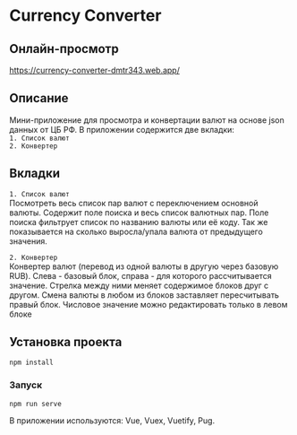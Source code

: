 # Currency Converter

## Онлайн-просмотр
https://currency-converter-dmtr343.web.app/

## Описание

Мини-приложение для просмотра и конвертации валют на основе json данных от ЦБ РФ.
В приложении содержится две вкладки:  
  `1. Список валют`  
  `2. Конвертер`

## Вкладки
`1. Список валют`  
Посмотреть весь список пар валют с переключением основной валюты. Cодержит поле поиска и весь список валютных пар. Поле поиска фильтрует список по названию валюты или её коду.
Так же показывается на сколько выросла/упала валюта от предыдущего значения.

`2. Конвертер`  
Конвертер валют (перевод из одной валюты в другую через базовую RUB). Слева - базовый блок, справа - для которого рассчитывается значение. Стрелка между ними меняет содержимое блоков друг с другом. Смена валюты в любом из блоков заставляет пересчитывать правый блок. Числовое значение можно редактировать только в левом блоке

## Установка проекта
```
npm install
```

### Запуск
```
npm run serve
```

В приложении используются: Vue, Vuex, Vuetify, Pug. 

